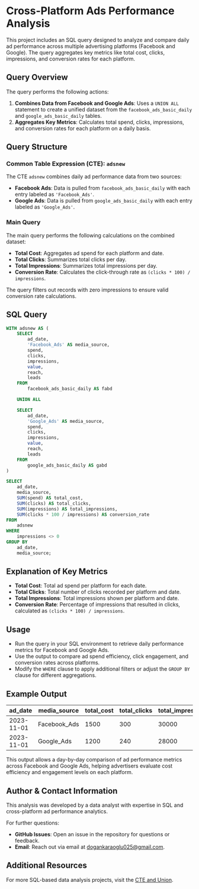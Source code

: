 # Cross-Platform Ads Performance Analysis

This project includes an SQL query designed to analyze and compare daily ad performance across multiple advertising platforms (Facebook and Google). The query aggregates key metrics like total cost, clicks, impressions, and conversion rates for each platform.

## Query Overview

The query performs the following actions:
1. **Combines Data from Facebook and Google Ads**: Uses a `UNION ALL` statement to create a unified dataset from the `facebook_ads_basic_daily` and `google_ads_basic_daily` tables.
2. **Aggregates Key Metrics**: Calculates total spend, clicks, impressions, and conversion rates for each platform on a daily basis.

## Query Structure

### Common Table Expression (CTE): `adsnew`
The CTE `adsnew` combines daily ad performance data from two sources:
- **Facebook Ads**: Data is pulled from `facebook_ads_basic_daily` with each entry labeled as `'Facebook_Ads'`.
- **Google Ads**: Data is pulled from `google_ads_basic_daily` with each entry labeled as `'Google_Ads'`.

### Main Query
The main query performs the following calculations on the combined dataset:
- **Total Cost**: Aggregates ad spend for each platform and date.
- **Total Clicks**: Summarizes total clicks per day.
- **Total Impressions**: Summarizes total impressions per day.
- **Conversion Rate**: Calculates the click-through rate as `(clicks * 100) / impressions`.

The query filters out records with zero impressions to ensure valid conversion rate calculations.

## SQL Query

```sql
WITH adsnew AS (
    SELECT 
        ad_date,
        'Facebook_Ads' AS media_source,
        spend,
        clicks,
        impressions,
        value,
        reach,
        leads
    FROM 
        facebook_ads_basic_daily AS fabd

    UNION ALL

    SELECT 
        ad_date,
        'Google_Ads' AS media_source,
        spend,
        clicks,
        impressions,
        value,
        reach,
        leads
    FROM 
        google_ads_basic_daily AS gabd
)

SELECT
    ad_date,
    media_source,
    SUM(spend) AS total_cost,
    SUM(clicks) AS total_clicks,
    SUM(impressions) AS total_impressions,
    SUM(clicks * 100 / impressions) AS conversion_rate
FROM 
    adsnew
WHERE 
    impressions <> 0
GROUP BY 
    ad_date, 
    media_source;
```
## Explanation of Key Metrics

- **Total Cost**: Total ad spend per platform for each date.
- **Total Clicks**: Total number of clicks recorded per platform and date.
- **Total Impressions**: Total impressions shown per platform and date.
- **Conversion Rate**: Percentage of impressions that resulted in clicks, calculated as `(clicks * 100) / impressions`.

## Usage

- Run the query in your SQL environment to retrieve daily performance metrics for Facebook and Google Ads.
- Use the output to compare ad spend efficiency, click engagement, and conversion rates across platforms.
- Modify the `WHERE` clause to apply additional filters or adjust the `GROUP BY` clause for different aggregations.

## Example Output

| ad_date     | media_source | total_cost | total_clicks | total_impressions | conversion_rate |
|-------------|--------------|------------|--------------|-------------------|-----------------|
| 2023-11-01  | Facebook_Ads | 1500       | 300          | 30000            | 1.0             |
| 2023-11-01  | Google_Ads   | 1200       | 240          | 28000            | 0.86            |

This output allows a day-by-day comparison of ad performance metrics across Facebook and Google Ads, helping advertisers evaluate cost efficiency and engagement levels on each platform.

## Author & Contact Information

This analysis was developed by a data analyst with expertise in SQL and cross-platform ad performance analytics.

For further questions:
- **GitHub Issues**: Open an issue in the repository for questions or feedback.
- **Email**: Reach out via email at [dogankaraoglu025@gmail.com](mailto:dogankaraoglu025@gmail.com).

## Additional Resources

For more SQL-based data analysis projects, visit the [CTE and Union](https://github.com/Necodk/Data-Analysis-Projects/blob/main/SQL/Sql_Cte_and_Union.sql).
